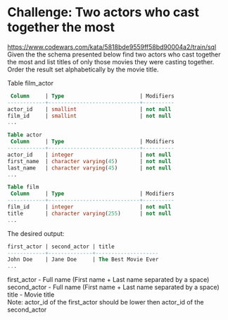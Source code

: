 # Challenge: Two actors who cast together the most

https://www.codewars.com/kata/5818bde9559ff58bd90004a2/train/sql <br>
Given the the schema presented below find two actors who cast together the most and list titles of only those movies they were casting together. Order the result set alphabetically by the movie title.<br>

Table film_actor
```SQL
 Column     | Type                        | Modifiers
------------+-----------------------------+----------
actor_id    | smallint                    | not null
film_id     | smallint                    | not null
...
```
```SQL
Table actor
 Column     | Type                        | Modifiers
------------+-----------------------------+----------
actor_id    | integer                     | not null 
first_name  | character varying(45)       | not null
last_name   | character varying(45)       | not null
...
```
```SQL
Table film
 Column     | Type                        | Modifiers
------------+-----------------------------+----------
film_id     | integer                     | not null
title       | character varying(255)      | not null
...
```
The desired output:
```SQL
first_actor | second_actor | title
------------+--------------+--------------------
John Doe    | Jane Doe     | The Best Movie Ever
...
```
first_actor - Full name (First name + Last name separated by a space)<br>
second_actor - Full name (First name + Last name separated by a space)<br>
title - Movie title<br>
Note: actor_id of the first_actor should be lower then actor_id of the second_actor<br>
